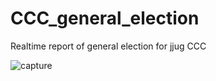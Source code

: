 # CCC_general_election
Realtime report of general election for jjug CCC

![capture](https://raw.github.com/wiki/pppurple/CCC_general_electron/ccc.jpg)
